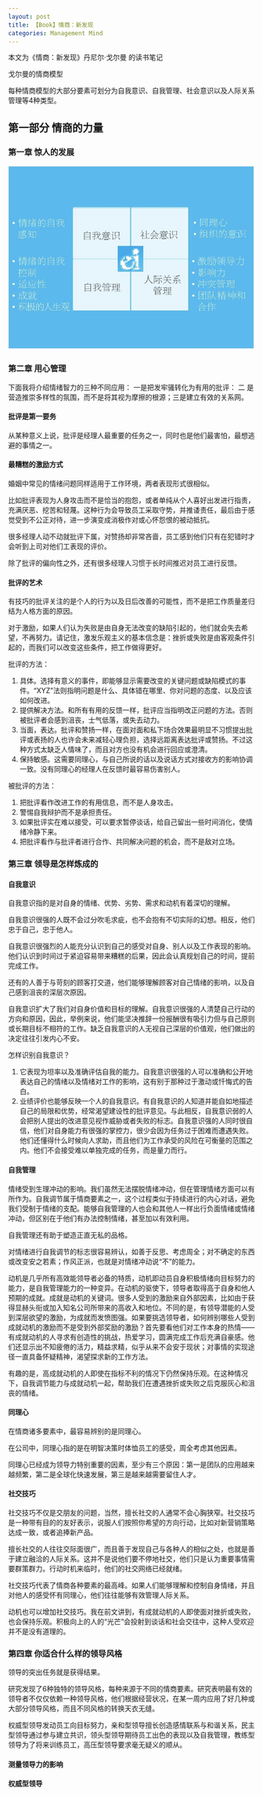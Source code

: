 ```yaml
---
layout: post
title: 【Book】情商：新发现
categories: Management Mind
---
```


本文为《情商：新发现》丹尼尔·戈尔曼 的读书笔记

戈尔曼的情商模型

每种情商模型的大部分要素可划分为自我意识、自我管理、社会意识以及人际关系管理等4种类型。

## 第一部分 情商的力量

### 第一章 惊人的发展

![](/img/2018-12-30-EQ-new-finding1.png)

### 第二章 用心管理

下面我将介绍情绪智力的三种不同应用： 一是把发牢骚转化为有用的批评： 二 是营造推崇多样性的氛围，而不是将其视为摩擦的根源；三是建立有效的关系网。

#### 批评是第一要务

从某种意义上说，批评是经理人最重要的任务之一，同时也是他们最害怕，最想逃避的事情之一。

#### 最糟糕的激励方式

婚姻中常见的情绪问题同样适用于工作环境，两者表现形式很相似。

比如批评表现为人身攻击而不是恰当的抱怨，或者单纯从个人喜好出发进行指责，充满厌恶、挖苦和轻蔑。这种行为会导致员工采取守势，并推诿责任，最后由于感觉受到不公正对待，进一步演变成消极作对或心怀怨恨的被动抵抗。

很多经理人动不动就批评下属，对赞扬却非常吝啬，员工感到他们只有在犯错时才会听到上司对他们工表现的评价。

除了批评的偏向性之外，还有很多经理人习惯于长时间推迟对员工进行反馈。

#### 批评的艺术

有技巧的批评关注的是个人的行为以及日后改善的可能性，而不是把工作质量差归结为人格方面的原因。

对于激励，如果人们认为失败是由自身无法改变的缺陷引起的，他们就会失去希望，不再努力。请记住，激发乐观主义的基本信念是：挫折或失败是由客观条件引起的，而我们可以改变这些条件，把工作做得更好。

批评的方法：
1. 具体。选择有意义的事件，即能够显示需要改变的关键问题或缺陷模式的事件。“XYZ”法则指明问题是什么、具体错在哪里、你对问题的态度、以及应该如何改进。
2. 提供解决方法。和所有有用的反馈一样，批评应当指明改正问题的方法。否则被批评者会感到沮丧，士气低落，或失去动力。
3. 当面，表达。批评和赞扬一样，在面对面和私下场合效果最明显不习惯提出批评或表扬的人也许会未来减轻心理负担，选择远距离表达批评或赞扬。不过这种方式太缺乏人情味了，而且对方也没有机会进行回应或澄清。
4. 保持敏感。这需要同理心，与自己所说的话以及说话方式对接收方的影响协调一致。没有同理心的经理人在反馈时最容易伤害别人。

被批评的方法：
1. 把批评看作改进工作的有用信息，而不是人身攻击。
2. 警惕自我辩护而不是承担责任。
3. 如果批评实在难以接受，可以要求暂停谈话，给自己留出一些时间消化，使情绪冷静下来。
4. 把批评看作与批评者进行合作、共同解决问题的机会，而不是敌对立场。

### 第三章 领导是怎样炼成的

#### 自我意识

自我意识指的是对自身的情绪、优势、劣势、需求和动机有着深切的理解。

自我意识很强的人既不会过分吹毛求疵，也不会抱有不切实际的幻想。相反，他们忠于自己，忠于他人。

自我意识很强烈的人能充分认识到自己的感受对自身、别人以及工作表现的影响。他们认识到时间过于紧迫容易带来糟糕的后果，因此会认真规划自己的时间，提前完成工作。

还有的人善于与苛刻的顾客打交道，他们能够理解顾客对自己情绪的影响，以及自己感到沮丧的深层次原因。

自我意识扩大了我们对自身价值和目标的理解。自我意识很强的人清楚自己行动的方向和原因，因此，举例来说，他们能坚决推辞一份报酬很有吸引力但与自己原则或长期目标不相符的工作。缺乏自我意识的人无视自己深层的价值观，他们做出的决定往往引发内心不安。

怎样识别自我意识？
1. 它表现为坦率以及准确评估自我的能力。自我意识很强的人可以准确和公开地表达自己的情绪以及情绪对工作的影响，这有别于那种过于激动或忏悔式的告白。
2. 业绩评价也能够反映一个人的自我意识。有自我意识的人知道并能自如地描述自己的局限和优势，经常渴望建设性的批评意见。与此相反，自我意识弱的人会把别人提出的改进意见视作威胁或者失败的标志。自我意识强的人同时很自信，他们对自身能力有很强的掌控力，很少会因为任务过于困难而遭遇失败。他们还懂得什么时候向人求助，而且他们为工作承受的风险在可衡量的范围之内。他们不会接受难以单独完成的任务，而是量力而行。

#### 自我管理

情绪受到生理冲动的影响。我们虽然无法摆脱情绪冲动，但在管理情绪方面可以有所作为。自我调节属于情商要素之一，这个过程类似于持续进行的内心对话，避免我们受制于情绪的支配。能够自我管理的人也会和其他人一样出行负面情绪或情绪冲动，但区别在于他们有办法控制情绪，甚至加以有效利用。

自我管理还有助于塑造正直无私的品格。

对情绪进行自我调节的标志很容易辨认，如善于反思、考虑周全；对不确定的东西或改变安之若素；作风正派，也就是对情绪冲动说“不”的能力。

动机是几乎所有高效能领导者必备的特质，动机即动员自身积极情绪向目标努力的能力，是自我管理能力的一种变异。在动机的驱使下，领导者取得高于自身和他人预期的成就。成就是动机的关键词。很多人受到的激励来自外部因素，比如由于获得显赫头衔或加入知名公司所带来的高收入和地位。不同的是，有领导潜能的人受到深层欲望的激励，为成就而发愤图强。如果要挑选领导者，如何辨别哪些人受到成就动机的激励而不是受到外部奖励的激励？首先要看他们对工作本身的热情——有成就动机的人寻求有创造性的挑战，热爱学习，圆满完成工作后充满自豪感。他们还显示出不知疲倦的活力，精益求精，似乎从来不会安于现状；对事情的实现途径一直具备怀疑精神，渴望探求新的工作方法。

有趣的是，高成就动机的人即使在指标不利的情况下仍然保持乐观。在这种情况下，自我调节能力与成就动机一起，帮助我们在遭遇挫折或失败之后克服灰心和沮丧的情绪。

#### 同理心

在情商诸多要素中，最容易辨别的是同理心。

在公司中，同理心指的是在明智决策时体恤员工的感受，周全考虑其他因素。

同理心已经成为领导力特别重要的因素，至少有三个原因：第一是团队的应用越来越频繁，第二是全球化快速发展，第三是越来越需要留住人才。

#### 社交技巧

社交技巧不仅是交朋友的问题，当然，擅长社交的人通常不会心胸狭窄。社交技巧是一种带有目的的友好表示，说服人们按照你希望的方向行动，比如对新营销策略达成一致，或者追捧新产品。

擅长社交的人往往交际面很广，而且善于发现自己与各种人的相似之处，也就是善于建立融洽的人际关系。这并不是说他们要不停地社交，他们只是认为重要事情需要群策群力。行动时机来临时，他们的社交网络已经就绪。

社交技巧代表了情商各种要素的最高峰。如果人们能够理解和控制自身情绪，并且对他人的感受怀有同理心，他们往往能够有效管理人际关系。

动机也可以增加社交技巧。我在前文讲到，有成就动机的人即使面对挫折或失败，也会保持乐观。积极向上的人的“光芒”会投射到谈话和社会交往中，这种人受欢迎并不是没有道理的。

### 第四章 你适合什么样的领导风格

领导的突出任务就是获得结果。

研究发现了6种独特的领导风格，每种来源于不同的情商要素。研究表明最有效的领导者不仅仅依赖一种领导风格，他们根据经营状况，在某一周内应用了好几种或大部分领导风格，而且不同风格的转换天衣无缝。

权威型领导发动员工向目标努力，亲和型领导擅长创造感情联系与和谐关系，民主型领导通过参与建立共识，领头型领导期待员工出色的表现以及自我管理，教练型领导为了将来训练员工，高压型领导要求毫无疑义的顺从。

#### 测量领导力的影响

#### 权威型领导